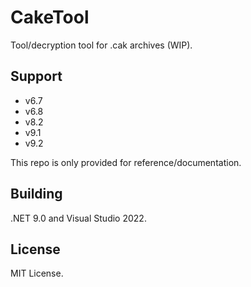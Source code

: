 # CakeTool

Tool/decryption tool for .cak archives (WIP).

## Support

* v6.7
* v6.8
* v8.2
* v9.1
* v9.2

This repo is only provided for reference/documentation.

## Building

.NET 9.0 and Visual Studio 2022.

## License

MIT License.
